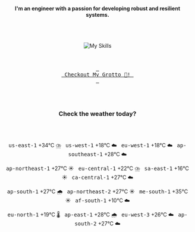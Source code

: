 <h4 align="center">I'm an engineer with a passion for developing robust and resilient systems.</h4>

<div align="center">
  <br/><br/>

![My Skills](https://go-skill-icons.vercel.app/api/icons?i=aws,azure,ts,go,docker,kubernetes,argocd,python&perline=4&theme=light)

<br/>

[<kbd> <br> Checkout My Grotto 🍵! <br> </kbd>](https://sathirak.me/)
  
</div>

<br/>
<br/>

<h3 align="center">Check the weather today?</h3>
<!-- start-daily-update -->
<div align="center">
  <!-- Updated on Sat Jul 26 01:54:11 UTC 2025 --><br><br>

  <kbd>us-east-1</kbd> +34°C ⛈️ &nbsp; 
  <kbd>us-west-1</kbd> +18°C ☁️ &nbsp; 
  <kbd>eu-west-1</kbd> +18°C ☁️ &nbsp; 
  <kbd>ap-southeast-1</kbd> +28°C ☁️ <br>

  <kbd>ap-northeast-1</kbd> +27°C ☀️ &nbsp; 
  <kbd>eu-central-1</kbd> +22°C ⛈️ &nbsp; 
  <kbd>sa-east-1</kbd> +16°C ☀️ &nbsp; 
  <kbd>ca-central-1</kbd> +27°C ☁️ <br>

  <kbd>ap-south-1</kbd> +27°C 🌧️ &nbsp; 
  <kbd>ap-northeast-2</kbd> +27°C ☀️ &nbsp; 
  <kbd>me-south-1</kbd> +35°C ☀️ &nbsp; 
  <kbd>af-south-1</kbd> +10°C ☁️ <br>

  <kbd>eu-north-1</kbd> +19°C 🌡️ &nbsp; 
  <kbd>ap-east-1</kbd> +28°C 🌧️ &nbsp; 
  <kbd>eu-west-3</kbd> +26°C ☁️ &nbsp; 
  <kbd>ap-south-2</kbd> +27°C ☁️
</div>
<!-- end-daily-update -->
